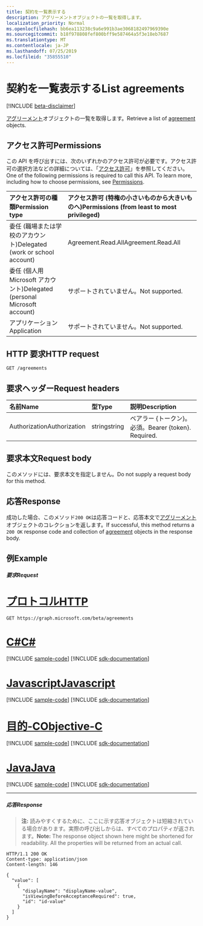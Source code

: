 ```yaml
---
title: 契約を一覧表示する
description: アグリーメントオブジェクトの一覧を取得します。
localization_priority: Normal
ms.openlocfilehash: bb6ea113238c9a6e991b3ae3068182497969390e
ms.sourcegitcommit: b18f978808fef800bff9e587464a5f3e18eb7687
ms.translationtype: MT
ms.contentlocale: ja-JP
ms.lasthandoff: 07/25/2019
ms.locfileid: "35855510"
---
```

# <a name="list-agreements"></a><span data-ttu-id="2ed9d-103">契約を一覧表示する</span><span class="sxs-lookup"><span data-stu-id="2ed9d-103">List agreements</span></span>

[!INCLUDE [beta-disclaimer](../../includes/beta-disclaimer.md)]

<span data-ttu-id="2ed9d-104">[アグリーメント](../resources/agreement.md)オブジェクトの一覧を取得します。</span><span class="sxs-lookup"><span data-stu-id="2ed9d-104">Retrieve a list of [agreement](../resources/agreement.md) objects.</span></span>
## <a name="permissions"></a><span data-ttu-id="2ed9d-105">アクセス許可</span><span class="sxs-lookup"><span data-stu-id="2ed9d-105">Permissions</span></span>
<span data-ttu-id="2ed9d-p101">この API を呼び出すには、次のいずれかのアクセス許可が必要です。アクセス許可の選択方法などの詳細については、「[アクセス許可](/graph/permissions-reference)」を参照してください。</span><span class="sxs-lookup"><span data-stu-id="2ed9d-p101">One of the following permissions is required to call this API. To learn more, including how to choose permissions, see [Permissions](/graph/permissions-reference).</span></span>

|<span data-ttu-id="2ed9d-108">アクセス許可の種類</span><span class="sxs-lookup"><span data-stu-id="2ed9d-108">Permission type</span></span>                        | <span data-ttu-id="2ed9d-109">アクセス許可 (特権の小さいものから大きいものへ)</span><span class="sxs-lookup"><span data-stu-id="2ed9d-109">Permissions (from least to most privileged)</span></span>              |
|:--------------------------------------|:---------------------------------------------------------|
|<span data-ttu-id="2ed9d-110">委任 (職場または学校のアカウント)</span><span class="sxs-lookup"><span data-stu-id="2ed9d-110">Delegated (work or school account)</span></span>     | <span data-ttu-id="2ed9d-111">Agreement.Read.All</span><span class="sxs-lookup"><span data-stu-id="2ed9d-111">Agreement.Read.All</span></span> |
|<span data-ttu-id="2ed9d-112">委任 (個人用 Microsoft アカウント)</span><span class="sxs-lookup"><span data-stu-id="2ed9d-112">Delegated (personal Microsoft account)</span></span> | <span data-ttu-id="2ed9d-113">サポートされていません。</span><span class="sxs-lookup"><span data-stu-id="2ed9d-113">Not supported.</span></span> |
|<span data-ttu-id="2ed9d-114">アプリケーション</span><span class="sxs-lookup"><span data-stu-id="2ed9d-114">Application</span></span>                            | <span data-ttu-id="2ed9d-115">サポートされていません。</span><span class="sxs-lookup"><span data-stu-id="2ed9d-115">Not supported.</span></span> |

## <a name="http-request"></a><span data-ttu-id="2ed9d-116">HTTP 要求</span><span class="sxs-lookup"><span data-stu-id="2ed9d-116">HTTP request</span></span>
<!-- { "blockType": "ignored" } -->
```http
GET /agreements
```
<!--
## Optional query parameters
This method supports the [OData Query Parameters](https://developer.microsoft.com/graph/docs/concepts/query_parameters) to help customize the response.
-->

## <a name="request-headers"></a><span data-ttu-id="2ed9d-117">要求ヘッダー</span><span class="sxs-lookup"><span data-stu-id="2ed9d-117">Request headers</span></span>
| <span data-ttu-id="2ed9d-118">名前</span><span class="sxs-lookup"><span data-stu-id="2ed9d-118">Name</span></span>         | <span data-ttu-id="2ed9d-119">型</span><span class="sxs-lookup"><span data-stu-id="2ed9d-119">Type</span></span>        | <span data-ttu-id="2ed9d-120">説明</span><span class="sxs-lookup"><span data-stu-id="2ed9d-120">Description</span></span> |
|:-------------|:------------|:------------|
| <span data-ttu-id="2ed9d-121">Authorization</span><span class="sxs-lookup"><span data-stu-id="2ed9d-121">Authorization</span></span> | <span data-ttu-id="2ed9d-122">string</span><span class="sxs-lookup"><span data-stu-id="2ed9d-122">string</span></span> | <span data-ttu-id="2ed9d-p102">ベアラー \{トークン\}。必須。</span><span class="sxs-lookup"><span data-stu-id="2ed9d-p102">Bearer \{token\}. Required.</span></span> |

## <a name="request-body"></a><span data-ttu-id="2ed9d-125">要求本文</span><span class="sxs-lookup"><span data-stu-id="2ed9d-125">Request body</span></span>
<span data-ttu-id="2ed9d-126">このメソッドには、要求本文を指定しません。</span><span class="sxs-lookup"><span data-stu-id="2ed9d-126">Do not supply a request body for this method.</span></span>
## <a name="response"></a><span data-ttu-id="2ed9d-127">応答</span><span class="sxs-lookup"><span data-stu-id="2ed9d-127">Response</span></span>
<span data-ttu-id="2ed9d-128">成功した場合、このメソッド`200 OK`は応答コードと、応答本文で[アグリーメント](../resources/agreement.md)オブジェクトのコレクションを返します。</span><span class="sxs-lookup"><span data-stu-id="2ed9d-128">If successful, this method returns a `200 OK` response code and collection of [agreement](../resources/agreement.md) objects in the response body.</span></span>
## <a name="example"></a><span data-ttu-id="2ed9d-129">例</span><span class="sxs-lookup"><span data-stu-id="2ed9d-129">Example</span></span>
##### <a name="request"></a><span data-ttu-id="2ed9d-130">要求</span><span class="sxs-lookup"><span data-stu-id="2ed9d-130">Request</span></span>

# <a name="httptabhttp"></a>[<span data-ttu-id="2ed9d-131">プロトコル</span><span class="sxs-lookup"><span data-stu-id="2ed9d-131">HTTP</span></span>](#tab/http)
<!-- {
  "blockType": "request",
  "name": "get_agreements"
}-->
```http
GET https://graph.microsoft.com/beta/agreements
```
# <a name="ctabcsharp"></a>[<span data-ttu-id="2ed9d-132">C#</span><span class="sxs-lookup"><span data-stu-id="2ed9d-132">C#</span></span>](#tab/csharp)
[!INCLUDE [sample-code](../includes/snippets/csharp/get-agreements-csharp-snippets.md)]
[!INCLUDE [sdk-documentation](../includes/snippets/snippets-sdk-documentation-link.md)]

# <a name="javascripttabjavascript"></a>[<span data-ttu-id="2ed9d-133">Javascript</span><span class="sxs-lookup"><span data-stu-id="2ed9d-133">Javascript</span></span>](#tab/javascript)
[!INCLUDE [sample-code](../includes/snippets/javascript/get-agreements-javascript-snippets.md)]
[!INCLUDE [sdk-documentation](../includes/snippets/snippets-sdk-documentation-link.md)]

# <a name="objective-ctabobjc"></a>[<span data-ttu-id="2ed9d-134">目的-C</span><span class="sxs-lookup"><span data-stu-id="2ed9d-134">Objective-C</span></span>](#tab/objc)
[!INCLUDE [sample-code](../includes/snippets/objc/get-agreements-objc-snippets.md)]
[!INCLUDE [sdk-documentation](../includes/snippets/snippets-sdk-documentation-link.md)]

# <a name="javatabjava"></a>[<span data-ttu-id="2ed9d-135">Java</span><span class="sxs-lookup"><span data-stu-id="2ed9d-135">Java</span></span>](#tab/java)
[!INCLUDE [sample-code](../includes/snippets/java/get-agreements-java-snippets.md)]
[!INCLUDE [sdk-documentation](../includes/snippets/snippets-sdk-documentation-link.md)]

---

##### <a name="response"></a><span data-ttu-id="2ed9d-136">応答</span><span class="sxs-lookup"><span data-stu-id="2ed9d-136">Response</span></span>
><span data-ttu-id="2ed9d-p103">**注:** 読みやすくするために、ここに示す応答オブジェクトは短縮されている場合があります。実際の呼び出しからは、すべてのプロパティが返されます。</span><span class="sxs-lookup"><span data-stu-id="2ed9d-p103">**Note:** The response object shown here might be shortened for readability. All the properties will be returned from an actual call.</span></span>
<!-- {
  "blockType": "response",
  "truncated": true,
  "@odata.type": "microsoft.graph.agreement",
  "isCollection": true
} -->
```http
HTTP/1.1 200 OK
Content-type: application/json
Content-length: 146

{
  "value": [
    {
      "displayName": "displayName-value",
      "isViewingBeforeAcceptanceRequired": true,
      "id": "id-value"
    }
  ]
}
```

<!-- uuid: 8fcb5dbc-d5aa-4681-8e31-b001d5168d79
2015-10-25 14:57:30 UTC -->
<!--
{
  "type": "#page.annotation",
  "description": "List agreements",
  "keywords": "",
  "section": "documentation",
  "tocPath": "",
  "suppressions": [
  ]
}
-->
